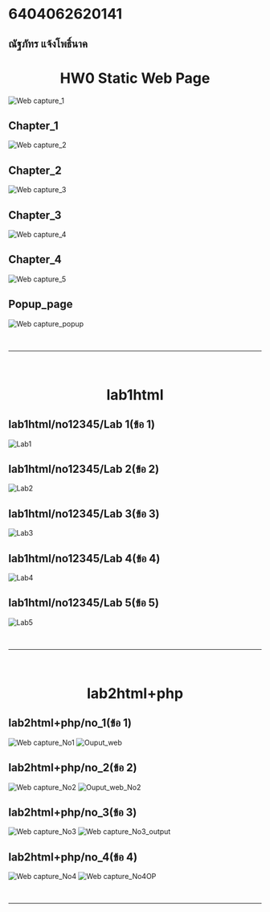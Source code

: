 # 6404062620141
## ณัฐภัทร แจ้งโพธิ์นาค
 
# <h1 align="center">HW0 Static Web Page</h1>
 

![Web capture_1](https://github.com/NattaphatJangponak/040613411/assets/81207175/370f4558-4d95-47f1-8f06-a454cf617ab9)
## Chapter_1
![Web capture_2](https://github.com/NattaphatJangponak/040613411/assets/81207175/be8c76d1-fc77-4a6b-83f0-ab8f3116bf99)
## Chapter_2
![Web capture_3](https://github.com/NattaphatJangponak/040613411/assets/81207175/160e01e7-1056-4d3f-aeb5-93766420f528)
## Chapter_3
![Web capture_4](https://github.com/NattaphatJangponak/040613411/assets/81207175/c4361c2a-2358-40a5-9447-c49741ee5d2d)
## Chapter_4
![Web capture_5](https://github.com/NattaphatJangponak/040613411/assets/81207175/68a7bcdc-5382-46b4-9438-9f52257c0aef)
## Popup_page
![Web capture_popup](https://github.com/NattaphatJangponak/040613411/assets/81207175/9ecd8ebe-cc1c-411d-8651-49802ada238b)

<br>

 _______
 
<br>

 
# <h1 align="center">lab1html</h1>
## lab1html/no12345/Lab 1(ข้อ 1)
![Lab1](https://github.com/NattaphatJangponak/040613411/assets/81207175/00fc4d16-e118-49d1-946b-779a1d9c05be)

## lab1html/no12345/Lab 2(ข้อ 2)
![Lab2](https://github.com/NattaphatJangponak/040613411/assets/81207175/2ba19454-4f14-4715-bd6b-37ca167e1d4c)
 
## lab1html/no12345/Lab 3(ข้อ 3)
![Lab3](https://github.com/NattaphatJangponak/040613411/assets/81207175/b367e223-b6e2-4c35-b500-c3fae8767dda)
 
## lab1html/no12345/Lab 4(ข้อ 4)
![Lab4](https://github.com/NattaphatJangponak/040613411/assets/81207175/c22773c0-4f80-446a-a4f2-4b0c92110abe)

## lab1html/no12345/Lab 5(ข้อ 5)
 ![Lab5](https://github.com/NattaphatJangponak/040613411/assets/81207175/852ea18e-8af4-4ce2-9473-c9cc36228cdc)
 
<br>

 _______
 
<br>

 
# <h1 align="center">lab2html+php</h1>
## lab2html+php/no_1(ข้อ 1)
![Web capture_No1](https://github.com/NattaphatJangponak/040613411/assets/81207175/d5e3c94f-d70b-4189-b44a-6e28a38c5059)
![Ouput_web](https://github.com/NattaphatJangponak/040613411/assets/81207175/a4663090-1d1b-4145-a4ec-699e7db3715d)

## lab2html+php/no_2(ข้อ 2)
![Web capture_No2](https://github.com/NattaphatJangponak/040613411/assets/81207175/10812db5-057c-4916-8aa8-306b008ee952)
![Ouput_web_No2](https://github.com/NattaphatJangponak/040613411/assets/81207175/e4a4ddb4-ab2d-41b0-acc3-ca7c3a626994)

## lab2html+php/no_3(ข้อ 3)
![Web capture_No3](https://github.com/NattaphatJangponak/040613411/assets/81207175/4cf2b8ce-404f-4aa5-a537-6f5b9e0b3447)
![Web capture_No3_output](https://github.com/NattaphatJangponak/040613411/assets/81207175/a77142fa-7bc6-452c-8460-1b6a4885869d)

## lab2html+php/no_4(ข้อ 4)
![Web capture_No4](https://github.com/NattaphatJangponak/040613411/assets/81207175/e34b27e6-d919-4de7-ba2d-9f465f387ec3)
![Web capture_No4OP](https://github.com/NattaphatJangponak/040613411/assets/81207175/64dbaba5-33fe-4a40-9f7e-dd0c66991e4a)

<br>

 _______
 
<br>

